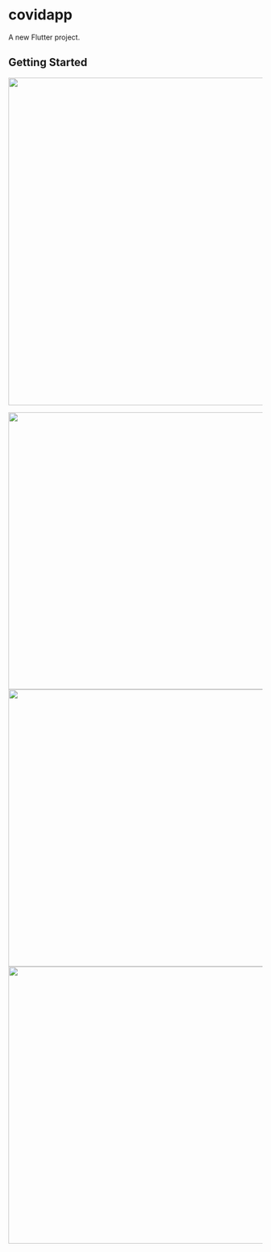 # covidapp

A new Flutter project.

## Getting Started
<img src="https://user-images.githubusercontent.com/111557931/201466196-2dbb8526-d6e8-4e47-8e74-2ec7b6c173b7.mp4" style=" height:650px; " data-target="animated-image.originalImage">

<img src="https://user-images.githubusercontent.com/111557931/201466199-dd73842f-f4df-4eeb-ac9e-045c8039b366.jpg" style=" height:550px; " data-target="animated-image.originalImage">    <img src="https://user-images.githubusercontent.com/111557931/201466201-66566490-cc54-4824-a887-e1745a840767.jpg" style=" height:550px; " data-target="animated-image.originalImage">    <img src="https://user-images.githubusercontent.com/111557931/201466203-e9b9a351-e4db-40e6-bdff-3f9a03c4916f.jpg" style=" height:550px; " data-target="animated-image.originalImage">





